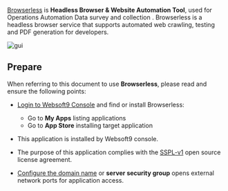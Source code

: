 [Browserless](https://www.browserless.io/) is **Headless Browser  & Website Automation Tool**, used for Operations Automation Data survey and collection . Browserless is a headless browser service that supports automated web crawling, testing and PDF generation for developers.


![gui](https://libs.websoft9.com/Websoft9/DocsPicture/zh/browserless/browserless-gui-websoft9.png)


## Prepare

When referring to this document to use **Browserless**, please read and ensure the following points:

- [Login to Websoft9 Console](./login-console) and find or install Browserless:
  - Go to **My Apps** listing applications 
  - Go to **App Store** installing target application

- This application is installed by Websoft9 console.


- The purpose of this application complies with the [SSPL-v1](https://www.mongodb.com/licensing/server-side-public-license) open source license agreement.


- [Configure the domain name](./domain-set) or **server security group** opens external network ports for application access.